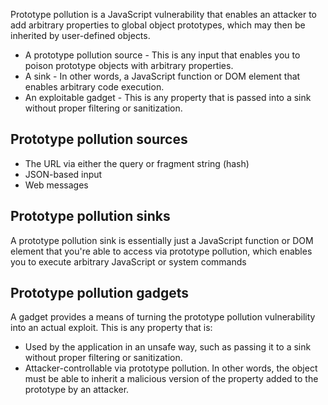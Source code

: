 Prototype pollution is a JavaScript vulnerability that enables an attacker to add arbitrary properties to global object prototypes, which may then be inherited by user-defined objects. 

- A prototype pollution source - This is any input that enables you to poison prototype objects with arbitrary properties.
- A sink - In other words, a JavaScript function or DOM element that enables arbitrary code execution.
- An exploitable gadget - This is any property that is passed into a sink without proper filtering or sanitization.

## Prototype pollution sources
- The URL via either the query or fragment string (hash)
- JSON-based input
- Web messages
## Prototype pollution sinks
A prototype pollution sink is essentially just a JavaScript function or DOM element that you're able to access via prototype pollution, which enables you to execute arbitrary JavaScript or system commands

## Prototype pollution gadgets
A gadget provides a means of turning the prototype pollution vulnerability into an actual exploit. This is any property that is:
- Used by the application in an unsafe way, such as passing it to a sink without proper filtering or sanitization.
- Attacker-controllable via prototype pollution. In other words, the object must be able to inherit a malicious version of the property added to the prototype by an attacker.

